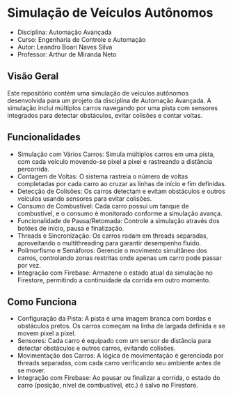 # Simulação de Veículos Autônomos

- Disciplina: Automação Avançada
- Curso: Engenharia de Controle e Automação
- Autor: Leandro Boari Naves Silva
- Professor: Arthur de Miranda Neto

## Visão Geral
Este repositório contém uma simulação de veículos autônomos desenvolvida para um projeto da disciplina de Automação Avançada. A simulação inclui múltiplos carros navegando por uma pista com sensores integrados para detectar obstáculos, evitar colisões e contar voltas.

## Funcionalidades
- Simulação com Vários Carros: Simula múltiplos carros em uma pista, com cada veículo movendo-se pixel a pixel e rastreando a distância percorrida.
- Contagem de Voltas: O sistema rastreia o número de voltas completadas por cada carro ao cruzar as linhas de início e fim definidas.
- Detecção de Colisões: Os carros detectam e evitam obstáculos e outros veículos usando sensores para evitar colisões.
- Consumo de Combustível: Cada carro possui um tanque de combustível, e o consumo é monitorado conforme a simulação avança.
- Funcionalidade de Pausa/Retomada: Controle a simulação através dos botões de início, pausa e finalização.
- Threads e Sincronização: Os carros rodam em threads separadas, aproveitando o multithreading para garantir desempenho fluido.
- Polimorfismo e Semáforos: Gerencie o movimento simultâneo dos carros, controlando zonas restritas onde apenas um carro pode passar por vez.
- Integração com Firebase: Armazene o estado atual da simulação no Firestore, permitindo a continuidade da corrida em outro momento.

## Como Funciona
- Configuração da Pista: A pista é uma imagem branca com bordas e obstáculos pretos. Os carros começam na linha de largada definida e se movem pixel a pixel.
- Sensores: Cada carro é equipado com um sensor de distância para detectar obstáculos e outros carros, evitando colisões.
- Movimentação dos Carros: A lógica de movimentação é gerenciada por threads separadas, com cada carro verificando seu ambiente antes de se mover.
- Integração com Firebase: Ao pausar ou finalizar a corrida, o estado do carro (posição, nível de combustível, etc.) é salvo no Firestore.
